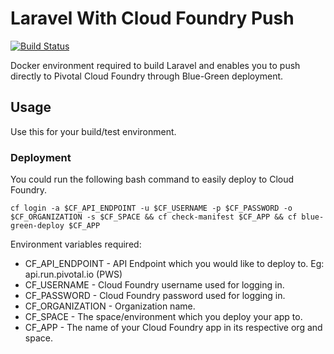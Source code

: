# Laravel With Cloud Foundry Push
[![Build Status](https://travis-ci.org/GIANTCRAB/laravel-pcf.svg?branch=master)](https://travis-ci.org/GIANTCRAB/laravel-pcf)

Docker environment required to build Laravel and enables you to push directly to Pivotal Cloud Foundry through Blue-Green deployment.

## Usage

Use this for your build/test environment.

### Deployment

You could run the following bash command to easily deploy to Cloud Foundry.

```
cf login -a $CF_API_ENDPOINT -u $CF_USERNAME -p $CF_PASSWORD -o $CF_ORGANIZATION -s $CF_SPACE && cf check-manifest $CF_APP && cf blue-green-deploy $CF_APP
```

Environment variables required:

* CF_API_ENDPOINT - API Endpoint which you would like to deploy to. Eg: api.run.pivotal.io (PWS)
* CF_USERNAME - Cloud Foundry username used for logging in.
* CF_PASSWORD - Cloud Foundry password used for logging in.
* CF_ORGANIZATION - Organization name.
* CF_SPACE - The space/environment which you deploy your app to.
* CF_APP - The name of your Cloud Foundry app in its respective org and space.